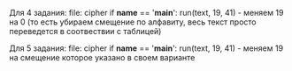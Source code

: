 Для 4 задания:
file: cipher
if __name__ == '__main__':
    run(text, 19, 41) - меняем 19 на 0 (то есть убираем смещение по алфавиту, весь текст просто переведется в соотвествии с таблицей)

Для 5 задания:
file: cipher
if __name__ == '__main__':
    run(text, 19, 41) - меняем 19 на смещение которое указано в своем варианте
